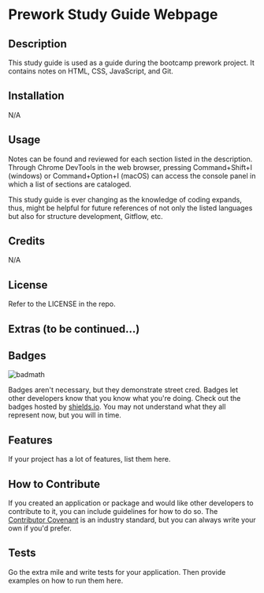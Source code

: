 # Prework Study Guide Webpage

## Description

This study guide is used as a guide during the bootcamp prework project. 
It contains notes on HTML, CSS, JavaScript, and Git. 

## Installation

N/A

## Usage

Notes can be found and reviewed for each section listed in the description. 
Through Chrome DevTools in the web browser, pressing Command+Shift+I (windows) or Command+Option+I (macOS) can access the console panel in which a list of sections are cataloged.

This study guide is ever changing as the knowledge of coding expands,
thus, might be helpful for future references of not only the listed languages
but also for structure development, Gitflow, etc. 

## Credits

N/A

## License

Refer to the LICENSE in the repo. 

## Extras (to be continued...)
## Badges

![badmath](https://img.shields.io/github/languages/top/nielsenjared/badmath)

Badges aren't necessary, but they demonstrate street cred. Badges let other developers know that you know what you're doing. Check out the badges hosted by [shields.io](https://shields.io/). You may not understand what they all represent now, but you will in time.

## Features

If your project has a lot of features, list them here.

## How to Contribute

If you created an application or package and would like other developers to contribute to it, you can include guidelines for how to do so. The [Contributor Covenant](https://www.contributor-covenant.org/) is an industry standard, but you can always write your own if you'd prefer.

## Tests

Go the extra mile and write tests for your application. Then provide examples on how to run them here.